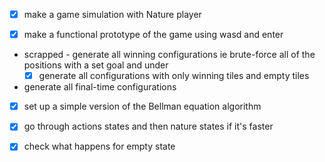 - [X] make a game simulation with Nature player

- [X] make a functional prototype of the game using wasd and enter

- scrapped - generate all winning configurations ie brute-force all of the positions with a set goal and under
  - [X] generate all configurations with only winning tiles and empty tiles
- generate all final-time configurations

- [x] set up a simple version of the Bellman equation algorithm

- [x] go through actions states and then nature states if it's faster

- [x] check what happens for empty state